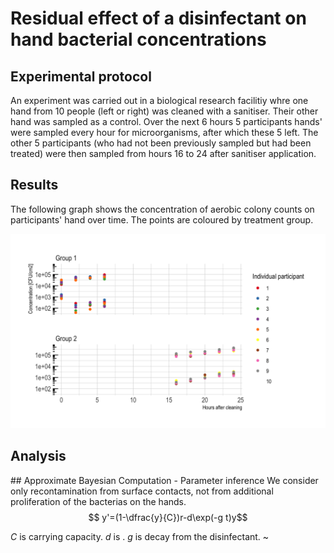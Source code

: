 # Residual effect of a disinfectant on hand bacterial concentrations
## Experimental protocol
An experiment was carried out in a biological research facilitiy whre one hand from 10 people (left or right) was cleaned with a sanitiser. Their other hand was sampled as a control. Over the next 6 hours 5 participants hands' were sampled every hour for microorganisms, after which these 5 left. The other 5 participants (who had not been previously sampled but had been treated) were then sampled from hours 16 to 24 after sanitiser application.

## Results
The following graph shows the concentration of aerobic colony counts on participants' hand over time. The points are coloured by treatment group.


![Concentration by participant ID](Images/conc_by_group.png)

## Analysis



## Approximate Bayesian Computation - Parameter inference
We consider only recontamination from surface contacts, not from additional proliferation of the bacterias on the hands.
$$ y'=(1-\dfrac{y}{C})r-d\exp(-g t)y$$

$C$ is carrying capacity. $d$ is . $g$ is decay from the disinfectant.
~                                                                       
